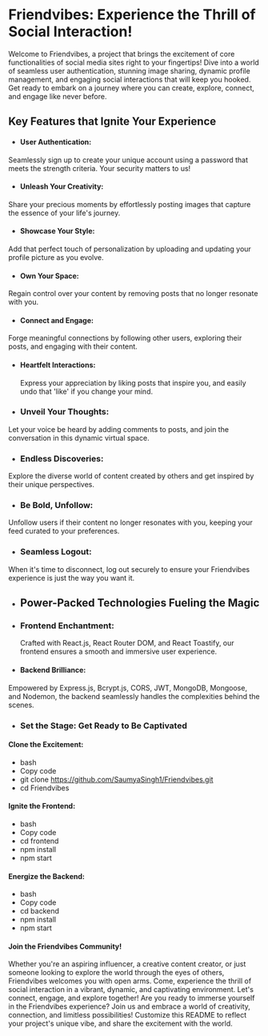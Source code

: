 # Friendvibes: Experience the Thrill of Social Interaction!
Welcome to Friendvibes, a project that brings the excitement of core functionalities of social media sites right to your fingertips! Dive into a world of seamless user authentication, stunning image sharing, dynamic profile management, and engaging social interactions that will keep you hooked. Get ready to embark on a journey where you can create, explore, connect, and engage like never before.

## Key Features that Ignite Your Experience
- #### User Authentication:
Seamlessly sign up to create your unique account using a password that meets the strength criteria. Your security matters to us!

- #### Unleash Your Creativity:
Share your precious moments by effortlessly posting images that capture the essence of your life's journey.

- #### Showcase Your Style:
Add that perfect touch of personalization by uploading and updating your profile picture as you evolve.

- #### Own Your Space:
Regain control over your content by removing posts that no longer resonate with you.

- #### Connect and Engage:
Forge meaningful connections by following other users, exploring their posts, and engaging with their content.

- #### Heartfelt Interactions:
  Express your appreciation by liking posts that inspire you, and easily undo that 'like' if you change your mind.

- ### Unveil Your Thoughts:
Let your voice be heard by adding comments to posts, and join the conversation in this dynamic virtual space.

- ###  Endless Discoveries:
Explore the diverse world of content created by others and get inspired by their unique perspectives.

- ### Be Bold, Unfollow:
Unfollow users if their content no longer resonates with you, keeping your feed curated to your preferences.

- ### Seamless Logout:
When it's time to disconnect, log out securely to ensure your Friendvibes experience is just the way you want it.

- ## Power-Packed Technologies Fueling the Magic
- ### Frontend Enchantment:
   Crafted with React.js, React Router DOM, and React Toastify, our frontend ensures a smooth and immersive user experience.

- #### Backend Brilliance:
Empowered by Express.js, Bcrypt.js, CORS, JWT, MongoDB, Mongoose, and Nodemon, the backend seamlessly handles the complexities behind the scenes.

- ### Set the Stage: Get Ready to Be Captivated
#### Clone the Excitement:
+ bash
+ Copy code
+ git clone https://github.com/SaumyaSingh1/Friendvibes.git
+ cd Friendvibes

#### Ignite the Frontend:
+ bash
+ Copy code
+ cd frontend
+ npm install
+ npm start

#### Energize the Backend:
+ bash
+ Copy code
+ cd backend
+ npm install
+ npm start
#### Join the Friendvibes Community!
Whether you're an aspiring influencer, a creative content creator, or just someone looking to explore the world through the eyes of others, Friendvibes welcomes you with open arms. Come, experience the thrill of social interaction in a vibrant, dynamic, and captivating environment. Let's connect, engage, and explore together!
Are you ready to immerse yourself in the Friendvibes experience? Join us and embrace a world of creativity, connection, and limitless possibilities! Customize this README to reflect your project's unique vibe, and share the excitement with the world.




